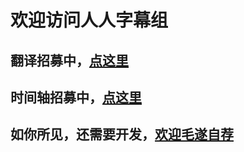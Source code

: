 # 欢迎访问人人字幕组

## 翻译招募中，[点这里](https://yysubs.com/translator)

## 时间轴招募中，[点这里](https://yysubs.com/time)

## 如你所见，还需要开发，[欢迎毛遂自荐](https://github.com/yysubs/yysubs.github.io/issues)